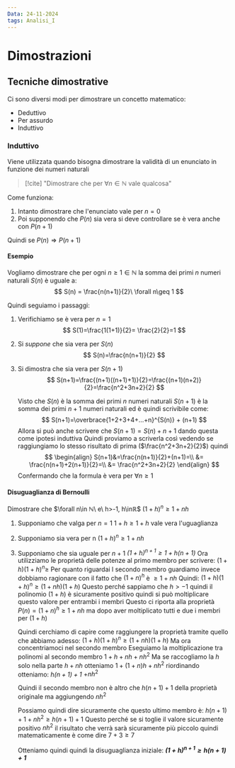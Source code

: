 ```yaml
---
Data: 24-11-2024
tags: Analisi_I
---
```



# Dimostrazioni
## Tecniche dimostrative
Ci sono diversi modi per dimostrare un concetto matematico:
- Deduttivo
- Per assurdo
- Induttivo

### Induttivo
Viene utilizzata quando bisogna dimostrare la validità di un enunciato in funzione dei numeri naturali

> [!cite] "Dimostrare che per $\forall n\in ℕ$ vale qualcosa"

Come funziona:
1. Intanto dimostrare che l'enunciato vale per $n=0$
2. Poi supponendo che $P(n)$ sia vera si deve controllare se è vera anche con $P(n+1)$

Quindi se $P(n) \Longrightarrow P(n+1)$

#### Esempio
Vogliamo dimostrare che per ogni $n\geq 1 \in ℕ$ la somma dei primi $n$ numeri naturali $S(n)$ è uguale a:
$$
S(n) = \frac{n(n+1)}{2}\ \forall n\geq 1
$$

Quindi seguiamo i passaggi:
1. Verifichiamo se è vera per $n=1$
   $$
   S(1)=\frac{1(1+1)}{2}= \frac{2}{2}=1
   $$
2. Si *suppone* che sia vera per $S(n)$
   $$
   S(n)=\frac{n(n+1)}{2}
   $$
3. Si dimostra che sia vera per $S(n+1)$
   $$
   S(n+1)=\frac{(n+1)((n+1)+1)}{2}=\frac{(n+1)(n+2)}{2}=\frac{n^2+3n+2}{2}
   $$

	Visto che $S(n)$ è la somma dei primi $n$ numeri naturali $S(n+1)$ è la somma dei primi $n+1$ numeri naturali ed è quindi scrivibile come:
	$$
	S(n+1)=\overbrace{1+2+3+4+...+n}^{S(n)} + (n+1)
	$$
	Allora si può anche scrivere che $S(n+1)=S(n)+n+1$ dando questa come ipotesi induttiva
	Quindi proviamo a  scriverla così vedendo se raggiungiamo lo stesso risultato di prima ($\frac{n^2+3n+2}{2}$)
	quindi 
	$$
	\begin{align}
	S(n+1)&=\frac{n(n+1)}{2}+(n+1)=\\
	&= \frac{n(n+1)+2(n+1)}{2}=\\
	&= \frac{n^2+3n+2}{2}
	\end{align}
	$$
	Confermando che la formula è vera per $\forall n\geq 1$

#### Disuguaglianza di Bernoulli
Dimostrare che 
$\forall n\in ℕ\ e\ h>-1, h\inℝ$
$(1+h)^n\geq 1+nh$

1. Supponiamo che valga per $n=1$
   $1+h\geq 1+h$ vale vera l'uguaglianza
2. Supponiamo sia vera per n
   $(1+h)^n\geq 1+nh$
3. Supponiamo che sia uguale per $n+1$
   *$(1+h)^{n+1}\geq 1+h(n+1)$*
   Ora utilizziamo le proprietà delle potenze al primo membro per scrivere:
   $(1+h)(1+h)^n\geq$
   Per quanto riguardai l secondo membro guardiamo invece dobbiamo ragionare con il fatto che $(1+n)^h$ è $\geq 1+nh$
   Quindi: $(1+h)(1+h)^n\geq (1+nh)(1+h)$
   Questo perché sappiamo che $h > -1$ quindi il polinomio $(1+h)$ è sicuramente positivo quindi si può moltiplicare questo valore per entrambi i membri
   Questo ci riporta alla proprietà $P(n)=(1+n)^h\geq 1+nh$ ma dopo aver moltiplicato tutti e due i membri per $(1+h)$
   
   Quindi cerchiamo di capire come raggiungere la proprietà tramite quello che abbiamo adesso:
   $(1+h)(1+h)^n\geq (1+nh)(1+h)$
   Ma ora concentriamoci nel secondo membro
   Eseguiamo la moltiplicazione tra polinomi al secondo membro
   $1+h+nh+nh^2$
   Ma se raccogliamo la $h$ solo nella parte $h+nh$ otteniamo
   $1+ (1+n)h+nh^2$
   riordinando otteniamo:
   *$h(n+1)+ 1$* $+nh^2$
   
   Quindi il secondo membro non è altro che $h(n+1)+ 1$ della proprietà originale ma aggiungendo $nh^2$
   
   Possiamo quindi dire sicuramente che questo ultimo membro è:
   $h(n+1)+ 1+nh^2\geq h(n+1) + 1$ 
   Questo perché se si toglie il valore sicuramente positivo $nh^2$ il risultato che verrà sarà sicuramente più piccolo quindi matematicamente è come dire $7+3\geq 7$
   
   Otteniamo quindi quindi la disuguaglianza iniziale:
   ***$(1+h)^{n+1}\geq h(n+1)+1$***

